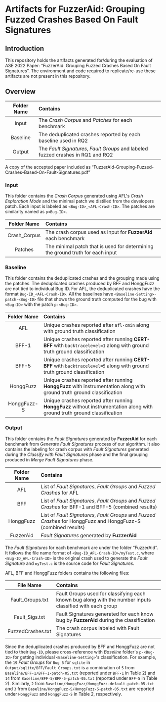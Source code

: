 # Artifacts for FuzzerAid: Grouping Fuzzed Crashes Based On Fault Signatures

## Introduction
This repository holds the artifacts generated for/during the evaluation of ASE 2022 Paper: “FuzzerAid: Grouping Fuzzed
Crashes Based On Fault Signatures”. The environment and code required to replicate/re-use these artifacts are not
present in this repository.

## Overview

| Folder Name | Contains                                                                         |
| :---:       | :---                                                                             |
| Input       | The _Crash Corpus_ and _Patches_ for each benchmark                              |
| Baseline    | The deduplicated crashes reported by each baseline used in RQ2                   |
| Output      | The _Fault Signatures_, _Fault Groups_ and labeled fuzzed crashes in RQ1 and RQ2 |

A copy of the accepted paper included as “FuzzerAid-Grouping-Fuzzed-Crashes-Based-On-Fault-Signatures.pdf”

### Input
This folder contains the _Crash Corpus_ generated using AFL's _Crash Exploration Mode_ and the minimal patch we
distilled from the developers patch. Each input is labeled as `<Bug-ID>_<AFL-Crash-ID>`. The patches are similarity
named as `p<Bug-ID>`.

| Folder Name  | Contains                                                                       |
| :---:        | :---                                                                           |
| Crash_Corpus | The crash corpus used as input for **FuzzerAid** each benchmark                |
| Patches      | The minimal patch that is used for determining the ground truth for each input |

### Baseline
This folder contains the deduplicated crashes and the grouping made using the patches. The deduplicated crashes produced
by BFF and HonggFuzz are not tied to individual Bug ID. For AFL, the deduplicated crashes have the format
`Bug-ID_<AFL-Crash-ID>`. All the baselines have `<Baseline-Setting>-patch-<Bug-ID>` file that shows the ground truth
computed for the bug with `<Bug-ID>` with the patch `p-<Bug-ID>`.

| Folder Name | Contains                                                                                                                  |
| :---:       | :---                                                                                                                      |
| AFL         | Unique crashes reported after `afl-cmin` along with ground truth classification                                           |
| BFF-1       | Unique crashes reported after running **CERT-BFF** with `backtracelevel=1` along with ground truth ground classification  |
| BFF-5       | Unique crashes reported after running **CERT-BFF** with `backtracelevel=5` along with ground truth ground classification  |
| HonggFuzz   | Unique crashes reported after running **HonggFuzz** with instrumentation along with ground truth ground classification    |
| HonggFuzz-S | Unique crashes reported after running **HonggFuzz** without instrumentation along with ground truth ground classification |


### Output
This folder contains the _Fault Signatures_ generated by **FuzzerAid** for each benchmark from _Generate Fault
Signatures_ process of our algorithm. It also contains the labeling for crash corpus with _Fault Signatures_ generated
during the _Classify with Fault Signatures_ phase and the final grouping produced in _Merge Fault Signatures_ phase.

| Folder Name | Contains                                                                                                         |
| :---:       | :---                                                                                                             |
| AFL         | List of _Fault Signatures_, _Fault Groups_ and _Fuzzed Crashes_ for AFL                                          |
| BFF         | List of _Fault Signatures_, _Fault Groups_ and _Fuzzed Crashes_ for BFF-1 and BFF-5 (combined results)           |
| HonggFuzz   | List of _Fault Signatures_, _Fault Groups_ and _Fuzzed Crashes_ for HonggFuzz and HonggFuzz-S (combined results) |
| FuzzerAid   | _Fault Signatures_ generated by **FuzzerAid**                                                                    |

The _Fault Signatures_ for each benchmark are under the folder “FuzzerAid”. It follows the file name format of
`<Bug-ID_AFL-Crash-ID>/myTest.c`, where `<Bug-ID_AFL-Crash-ID>` is the original crash used to generate the _Fault
Signature_ and `myTest.c` is the source code for _Fault Signatures_.

AFL, BFF and HonggFuzz folders contains the following files:

| File Name         | Contains                                                                                                 |
| :---:             | :---                                                                                                     |
| Fault_Groups.txt  | Fault Groups used for classifying each known bug along with the number inputs classified with each group |
| Fault_Sigs.txt    | Fault Signatures generated for each know bug by **FuzzerAid** during the classification                  |
| FuzzedCrashes.txt | The crash corpus labeled with Fault Signatures                                                           |

Since the deduplicated crashes produced by BFF and HonggFuzz are not tied to their `Bug-ID`, please cross-reference with
_Baseline_ folder's `p-<Bug-ID>` for getting individual `<Baseline-Setting>`'s classification. For example, the `19`
_Fault Groups_ for `Bug 5` for `sqlite` in `Output/sqlite/BFF/Fault_Groups.txt` is a combination of `5` from
`Baseline/BFF-1/BFF-1-patch-05.txt` (reported under `BFF-1` in Table 2) and `14` from `Baseline/BFF-5/BFF-5-patch-05.txt` (reported under `BFF-5` in Table 2). Similarly, `2` from `Baseline/HonggFuzz/HonggFuzz-default-patch-05.txt` and `3` from `Baseline/HonggFuzz-S/HonggFuzz-S-patch-05.txt` are reported under `HonggFuzz` and `HonggFuzz-S` in Table 2, respectively.
